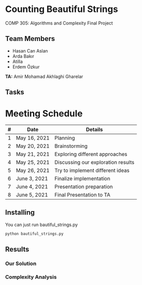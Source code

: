 # Counting Beautiful Strings
COMP 305: Algorithms and Complexity Final Project

## Team Members
- Hasan Can Aslan
- Arda Bakır
- Atilla
- Erdem Özkur

**TA:** Amir Mohamad Akhlaghi Gharelar

## Tasks


# Meeting Schedule
| #  | Date  | Details |
| -- | ----  | ----------  |
| 1  |  May 16, 2021 | Planning |
| 2  |  May 20, 2021 | Brainstorming |
| 3  |  May 21, 2021 | Exploring different approaches |
| 4  |  May 25, 2021 | Discussing our exploration results |
| 5  |  May 26, 2021 | Try to implement different ideas |
| 6  |  June 3, 2021 | Finalize implementation |
| 7  |  June 4, 2021 | Presentation preparation |
| 8  |  June 5, 2021 | Final Presentation to TA |


## Installing

You can just run bautiful_strings.py

```bash
python bautiful_strings.py
```

## Results


### Our Solution

### Complexity Analysis


